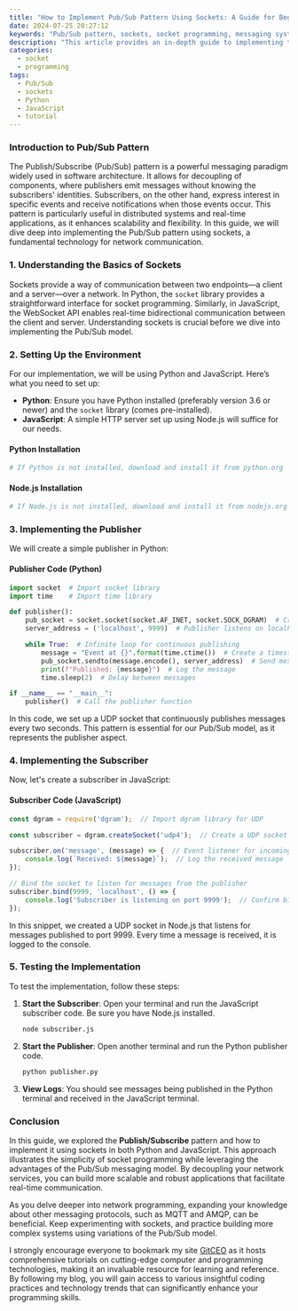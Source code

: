 ```yaml
---
title: "How to Implement Pub/Sub Pattern Using Sockets: A Guide for Beginners"
date: 2024-07-25 20:27:12
keywords: "Pub/Sub pattern, sockets, socket programming, messaging system, Python, JavaScript, tutorial"
description: "This article provides an in-depth guide to implementing the Publish/Subscribe (Pub/Sub) pattern using sockets. It covers the core concepts of Pub/Sub, offers coding tutorials in Python and JavaScript, and explains how to set up both the publisher and subscriber components. By the end of this guide, readers will have a solid understanding of how to create scalable messaging systems using socket programming. Ideal for beginners, the article walks through step-by-step operations, ensuring a complete understanding of the underlying technologies and best practices."
categories:
  - socket
  - programming
tags:
  - Pub/Sub
  - sockets
  - Python
  - JavaScript
  - tutorial
---
```


### Introduction to Pub/Sub Pattern

The Publish/Subscribe (Pub/Sub) pattern is a powerful messaging paradigm widely used in software architecture. It allows for decoupling of components, where publishers emit messages without knowing the subscribers' identities. Subscribers, on the other hand, express interest in specific events and receive notifications when those events occur. This pattern is particularly useful in distributed systems and real-time applications, as it enhances scalability and flexibility. In this guide, we will dive deep into implementing the Pub/Sub pattern using sockets, a fundamental technology for network communication.

<!-- more -->

### 1. Understanding the Basics of Sockets

Sockets provide a way of communication between two endpoints—a client and a server—over a network. In Python, the `socket` library provides a straightforward interface for socket programming. Similarly, in JavaScript, the WebSocket API enables real-time bidirectional communication between the client and server. Understanding sockets is crucial before we dive into implementing the Pub/Sub model.

### 2. Setting Up the Environment

For our implementation, we will be using Python and JavaScript. Here’s what you need to set up:

- **Python**: Ensure you have Python installed (preferably version 3.6 or newer) and the `socket` library (comes pre-installed).
- **JavaScript**: A simple HTTP server set up using Node.js will suffice for our needs.

#### Python Installation

```bash
# If Python is not installed, download and install it from python.org
```

#### Node.js Installation

```bash
# If Node.js is not installed, download and install it from nodejs.org
```

### 3. Implementing the Publisher

We will create a simple publisher in Python:

#### Publisher Code (Python)

```python
import socket  # Import socket library
import time    # Import time library

def publisher():
    pub_socket = socket.socket(socket.AF_INET, socket.SOCK_DGRAM)  # Create a UDP socket
    server_address = ('localhost', 9999)  # Publisher listens on localhost, port 9999

    while True:  # Infinite loop for continuous publishing
        message = "Event at {}".format(time.ctime())  # Create a timestamped message
        pub_socket.sendto(message.encode(), server_address)  # Send message to subscribers
        print(f"Published: {message}")  # Log the message
        time.sleep(2)  # Delay between messages

if __name__ == "__main__":
    publisher()  # Call the publisher function
```

In this code, we set up a UDP socket that continuously publishes messages every two seconds. This pattern is essential for our Pub/Sub model, as it represents the publisher aspect.

### 4. Implementing the Subscriber

Now, let's create a subscriber in JavaScript:

#### Subscriber Code (JavaScript)

```javascript
const dgram = require('dgram');  // Import dgram library for UDP

const subscriber = dgram.createSocket('udp4');  // Create a UDP socket

subscriber.on('message', (message) => {  // Event listener for incoming messages
    console.log(`Received: ${message}`);  // Log the received message
});

// Bind the socket to listen for messages from the publisher
subscriber.bind(9999, 'localhost', () => {
    console.log('Subscriber is listening on port 9999');  // Confirm binding
});
```

In this snippet, we created a UDP socket in Node.js that listens for messages published to port 9999. Every time a message is received, it is logged to the console.

### 5. Testing the Implementation

To test the implementation, follow these steps:

1. **Start the Subscriber**: Open your terminal and run the JavaScript subscriber code. Be sure you have Node.js installed.
   
   ```bash
   node subscriber.js
   ```

2. **Start the Publisher**: Open another terminal and run the Python publisher code.
   
   ```bash
   python publisher.py
   ```

3. **View Logs**: You should see messages being published in the Python terminal and received in the JavaScript terminal.

### Conclusion

In this guide, we explored the **Publish/Subscribe** pattern and how to implement it using sockets in both Python and JavaScript. This approach illustrates the simplicity of socket programming while leveraging the advantages of the Pub/Sub messaging model. By decoupling your network services, you can build more scalable and robust applications that facilitate real-time communication.

As you delve deeper into network programming, expanding your knowledge about other messaging protocols, such as MQTT and AMQP, can be beneficial. Keep experimenting with sockets, and practice building more complex systems using variations of the Pub/Sub model.

I strongly encourage everyone to bookmark my site [GitCEO](https://gitceo.com) as it hosts comprehensive tutorials on cutting-edge computer and programming technologies, making it an invaluable resource for learning and reference. By following my blog, you will gain access to various insightful coding practices and technology trends that can significantly enhance your programming skills.